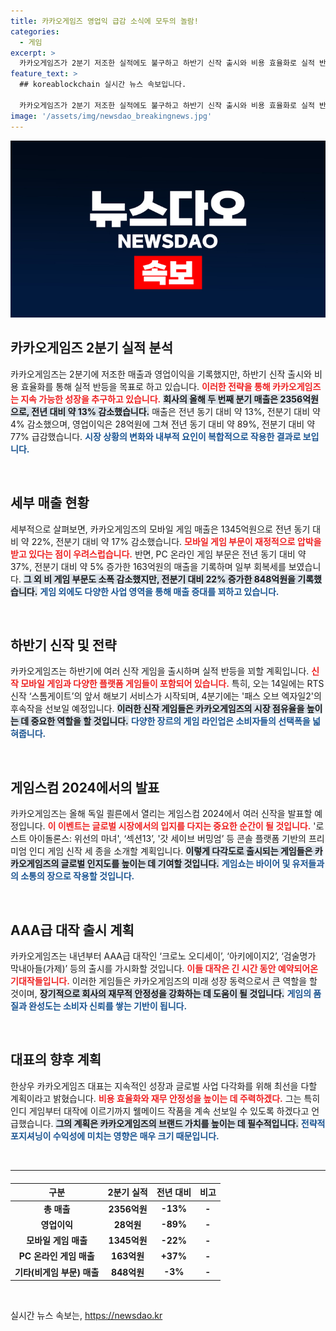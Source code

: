 ```yaml
---
title: 카카오게임즈 영업익 급감 소식에 모두의 놀람!
categories:
  - 게임
excerpt: >
  카카오게임즈가 2분기 저조한 실적에도 불구하고 하반기 신작 출시와 비용 효율화로 실적 반등을 노린다. 다양한 장르의 신작 공개와 AAA급 대작 출시 계획이 주목받고 있다! 클릭하여 자세한 내용을 확인하세요!
feature_text: >
  ## koreablockchain 실시간 뉴스 속보입니다.

  카카오게임즈가 2분기 저조한 실적에도 불구하고 하반기 신작 출시와 비용 효율화로 실적 반등을 노린다. 다양한 장르의 신작 공개와 AAA급 대작 출시 계획이 주목받고 있다! 클릭하여 자세한 내용을 확인하세요!
image: '/assets/img/newsdao_breakingnews.jpg'
---
```


<p><img src="/assets/img/newsdao_breakingnews.jpg" alt="koreablockchain 속보" /></p>

<h2 data-ke-size="size26">카카오게임즈 2분기 실적 분석</h2>

<p data-ke-size="size16">카카오게임즈는 2분기에 저조한 매출과 영업이익을 기록했지만, 하반기 신작 출시와 비용 효율화를 통해 실적 반등을 목표로 하고 있습니다. <b><span style="color: #ee2323;">이러한 전략을 통해 카카오게임즈는 지속 가능한 성장을 추구하고 있습니다.</span></b> <b><span style="background-color: #21538527;">회사의 올해 두 번째 분기 매출은 2356억원으로, 전년 대비 약 13% 감소했습니다.</span></b> 매출은 전년 동기 대비 약 13%, 전분기 대비 약 4% 감소했으며, 영업이익은 28억원에 그쳐 전년 동기 대비 약 89%, 전분기 대비 약 77% 급감했습니다. <b><span style="color: #1a5490;">시장 상황의 변화와 내부적 요인이 복합적으로 작용한 결과로 보입니다.</span></b></p>

<p data-ke-size="size16">&nbsp;</p>

<h2 data-ke-size="size26">세부 매출 현황</h2>

<p data-ke-size="size16">세부적으로 살펴보면, 카카오게임즈의 모바일 게임 매출은 1345억원으로 전년 동기 대비 약 22%, 전분기 대비 약 17% 감소했습니다. <b><span style="color: #ee2323;">모바일 게임 부문이 재정적으로 압박을 받고 있다는 점이 우려스럽습니다.</span></b> 반면, PC 온라인 게임 부문은 전년 동기 대비 약 37%, 전분기 대비 약 5% 증가한 163억원의 매출을 기록하며 일부 회복세를 보였습니다. <b><span style="background-color: #21538527;">그 외 비 게임 부문도 소폭 감소했지만, 전분기 대비 22% 증가한 848억원을 기록했습니다.</span></b> <b><span style="color: #1a5490;">게임 외에도 다양한 사업 영역을 통해 매출 증대를 꾀하고 있습니다.</span></b></p>

<p data-ke-size="size16">&nbsp;</p>

<h2 data-ke-size="size26">하반기 신작 및 전략</h2>

<p data-ke-size="size16">카카오게임즈는 하반기에 여러 신작 게임을 출시하며 실적 반등을 꾀할 계획입니다. <b><span style="color: #ee2323;">신작 모바일 게임과 다양한 플랫폼 게임들이 포함되어 있습니다.</span></b> 특히, 오는 14일에는 RTS 신작 ‘스톰게이트’의 앞서 해보기 서비스가 시작되며, 4분기에는 '패스 오브 엑자일2'의 후속작을 선보일 예정입니다. <b><span style="background-color: #21538527;">이러한 신작 게임들은 카카오게임즈의 시장 점유율을 높이는 데 중요한 역할을 할 것입니다.</span></b> <b><span style="color: #1a5490;">다양한 장르의 게임 라인업은 소비자들의 선택폭을 넓혀줍니다.</span></b></p>

<p data-ke-size="size16">&nbsp;</p>

<h2 data-ke-size="size26">게임스컴 2024에서의 발표</h2>

<p data-ke-size="size16">카카오게임즈는 올해 독일 쾰른에서 열리는 게임스컴 2024에서 여러 신작을 발표할 예정입니다. <b><span style="color: #ee2323;">이 이벤트는 글로벌 시장에서의 입지를 다지는 중요한 순간이 될 것입니다.</span></b> '로스트 아이돌론스: 위선의 마녀', ‘섹션13’, '갓 세이브 버밍엄’ 등 콘솔 플랫폼 기반의 프리미엄 인디 게임 신작 세 종을 소개할 계획입니다. <b><span style="background-color: #21538527;">이렇게 다각도로 출시되는 게임들은 카카오게임즈의 글로벌 인지도를 높이는 데 기여할 것입니다.</span></b> <b><span style="color: #1a5490;">게임쇼는 바이어 및 유저들과의 소통의 장으로 작용할 것입니다.</span></b></p>

<p data-ke-size="size16">&nbsp;</p>

<h2 data-ke-size="size26">AAA급 대작 출시 계획</h2>

<p data-ke-size="size16">카카오게임즈는 내년부터 AAA급 대작인 ‘크로노 오디세이’, ‘아키에이지2’, ‘검술명가 막내아들(가제)’ 등의 출시를 가시화할 것입니다. <b><span style="color: #ee2323;">이들 대작은 긴 시간 동안 예약되어온 기대작들입니다.</span></b> 이러한 게임들은 카카오게임즈의 미래 성장 동력으로서 큰 역할을 할 것이며, <b><span style="background-color: #21538527;">장기적으로 회사의 재무적 안정성을 강화하는 데 도움이 될 것입니다.</span></b> <b><span style="color: #1a5490;">게임의 품질과 완성도는 소비자 신뢰를 쌓는 기반이 됩니다.</span></b></p>

<p data-ke-size="size16">&nbsp;</p>

<h2 data-ke-size="size26">대표의 향후 계획</h2>

<p data-ke-size="size16">한상우 카카오게임즈 대표는 지속적인 성장과 글로벌 사업 다각화를 위해 최선을 다할 계획이라고 밝혔습니다. <b><span style="color: #ee2323;">비용 효율화와 재무 안정성을 높이는 데 주력하겠다.</span></b> 그는 특히 인디 게임부터 대작에 이르기까지 웰메이드 작품을 계속 선보일 수 있도록 하겠다고 언급했습니다. <b><span style="background-color: #21538527;">그의 계획은 카카오게임즈의 브랜드 가치를 높이는 데 필수적입니다.</span></b> <b><span style="color: #1a5490;">전략적 포지셔닝이 수익성에 미치는 영향은 매우 크기 때문입니다.</span></b></p>

<p data-ke-size="size16">&nbsp;</p>

<hr class="line" />

<table style="width:100%; margin-top: 20px;">
  <thead>
    <tr>
      <th style="text-align: center;"><b>구분</b></th>
      <th style="text-align: center;"><b>2분기 실적</b></th>
      <th style="text-align: center;"><b>전년 대비</b></th>
      <th style="text-align: center;"><b>비고</b></th>
    </tr>
  </thead>
  <tbody>
    <tr>
      <td style="text-align: center; height: 17px;"><b>총 매출</b></td>
      <td style="text-align: center; height: 17px;"><b>2356억원</b></td>
      <td style="text-align: center; height: 17px;"><b>-13%</b></td>
      <td style="text-align: center; height: 17px;"><b>-</b></td>
    </tr>
    <tr>
      <td style="text-align: center; height: 17px;"><b>영업이익</b></td>
      <td style="text-align: center; height: 17px;"><b>28억원</b></td>
      <td style="text-align: center; height: 17px;"><b>-89%</b></td>
      <td style="text-align: center; height: 17px;"><b>-</b></td>
    </tr>
    <tr>
      <td style="text-align: center; height: 17px;"><b>모바일 게임 매출</b></td>
      <td style="text-align: center; height: 17px;"><b>1345억원</b></td>
      <td style="text-align: center; height: 17px;"><b>-22%</b></td>
      <td style="text-align: center; height: 17px;"><b>-</b></td>
    </tr>
    <tr>
      <td style="text-align: center; height: 17px;"><b>PC 온라인 게임 매출</b></td>
      <td style="text-align: center; height: 17px;"><b>163억원</b></td>
      <td style="text-align: center; height: 17px;"><b>+37%</b></td>
      <td style="text-align: center; height: 17px;"><b>-</b></td>
    </tr>
    <tr>
      <td style="text-align: center; height: 17px;"><b>기타(비게임 부문) 매출</b></td>
      <td style="text-align: center; height: 17px;"><b>848억원</b></td>
      <td style="text-align: center; height: 17px;"><b>-3%</b></td>
      <td style="text-align: center; height: 17px;"><b>-</b></td>
    </tr>
  </tbody>
</table>

<p data-ke-size="size16">&nbsp;</p>
실시간 뉴스 속보는, <a href="https://newsdao.kr" rel="dofollow">https://newsdao.kr</a>



